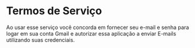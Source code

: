# Termos de Serviço
Ao usar esse serviço você concorda em fornecer seu e-mail e senha para logar em sua conta Gmail e autorizar essa aplicação a enviar E-mails utilizando suas credenciais.
